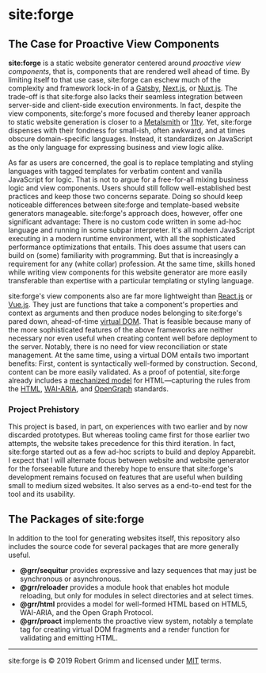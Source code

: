 # site:forge

## The Case for Proactive View Components

__site:forge__ is a static website generator centered around *proactive view
components*, that is, components that are rendered well ahead of time. By
limiting itself to that use case, site:forge can eschew much of the complexity
and framework lock-in of a [Gatsby](https://www.gatsbyjs.org),
[Next.js](https://nextjs.org), or [Nuxt.js](https://nuxtjs.org). The trade-off
is that site:forge also lacks their seamless integration between server-side and
client-side execution environments. In fact, despite the view components,
site:forge's more focused and thereby leaner approach to static website
generation is closer to a [Metalsmith](https://metalsmith.io) or
[11ty](https://www.11ty.dev). Yet, site:forge dispenses with their fondness for
small-ish, often awkward, and at times obscure domain-specific languages.
Instead, it standardizes on JavaScript as the only language for expressing
business and view logic alike.

As far as users are concerned, the goal is to replace templating and styling
languages with tagged templates for verbatim content and vanilla JavaScript for
logic. That is not to argue for a free-for-all mixing business logic and view
components. Users should still follow well-established best practices and keep
those two concerns separate. Doing so should keep noticeable differences between
site:forge and template-based website generators manageable. site:forge's
approach does, however, offer one significant advantage: There is no custom code
written in some ad-hoc language and running in some subpar interpreter. It's all
modern JavaScript executing in a modern runtime environment, with all the
sophisticated performance optimizations that entails. This does assume that
users can build on (some) familiarity with programming. But that is increasingly
a requirement for any (white collar) profession. At the same time, skills honed
while writing view components for this website generator are more easily
transferable than expertise with a particular templating or styling language.

site:forge's view components also are far more lightweight than
[React.js](https://reactjs.org) or [Vue.js](https://vuejs.org). They just are
functions that take a component's properties and context as arguments and then
produce nodes belonging to site:forge's pared down, ahead-of-time [virtual
DOM](https://github.com/sethvincent/awesome-virtual-dom). That is feasible
because many of the more sophisticated features of the above frameworks are
neither necessary nor even useful when creating content well before deployment
to the server. Notably, there is no need for view reconciliation or state
management. At the same time, using a virtual DOM entails two important
benefits: First, content is syntactically well-formed by construction. Second,
content can be more easily validated. As a proof of potential, site:forge
already includes a [mechanized model](packages/html/README.md) for
HTML—capturing the rules from the
[HTML](https://html.spec.whatwg.org), [WAI-ARIA](https://w3c.github.io/aria/),
and [OpenGraph](https://ogp.me) standards.

### Project Prehistory

This project is based, in part, on experiences with two earlier and by now
discarded prototypes. But whereas tooling came first for those earlier two
attempts, the website takes precedence for this third iteration. In fact,
site:forge started out as a few ad-hoc scripts to build and deploy Apparebit. I
expect that I will alternate focus between website and website generator for the
forseeable future and thereby hope to ensure that site:forge's development
remains focused on features that are useful when building small to medium sized
websites. It also serves as a end-to-end test for the tool and its usability.


## The Packages of site:forge

In addition to the tool for generating websites itself, this repository also
includes the source code for several packages that are more generally useful.

  * __@grr/sequitur__ provides expressive and lazy sequences that may just be
    synchronous or asynchronous.
  * __@grr/reloader__ provides a module hook that enables hot module reloading,
    but only for modules in select directories and at select times.
  * __@grr/html__ provides a model for well-formed HTML based on HTML5,
    WAI-ARIA, and the Open Graph Protocol.
  * __@grr/proact__ implements the proactive view system, notably a template tag
    for creating virtual DOM fragments and a render function for validating and
    emitting HTML.

---

site:forge is © 2019 Robert Grimm and licensed under [MIT](LICENSE) terms.
